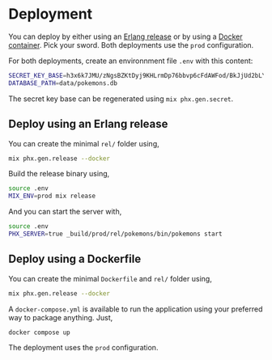 # Deployment

You can deploy by either using an [Erlang release](#deploy-using-an-erlang-release) or by using a [Docker container](#deploy-using-a-dockerfile). Pick your sword. Both deployments use the `prod` configuration.

For both deployments, create an environnment file `.env` with this content:

```bash
SECRET_KEY_BASE=h3x6k7JMU/zNgsBZKtDyj9KHLrmDp76bbvp6cFdAWFod/BkJjUd2bLYaVlRRYnVi
DATABASE_PATH=data/pokemons.db
```

The secret key base can be regenerated using `mix phx.gen.secret`.

## Deploy using an Erlang release

You can create the minimal `rel/` folder using,

```bash
mix phx.gen.release --docker
```

Build the release binary using,

```bash
source .env
MIX_ENV=prod mix release
```

And you can start the server with,

```bash
source .env
PHX_SERVER=true _build/prod/rel/pokemons/bin/pokemons start
```

## Deploy using a Dockerfile

You can create the minimal `Dockerfile` and `rel/` folder using,

```bash
mix phx.gen.release --docker
```

A `docker-compose.yml` is available to run the application using your preferred way to package anything. Just,

```bash
docker compose up
```

The deployment uses the `prod` configuration.